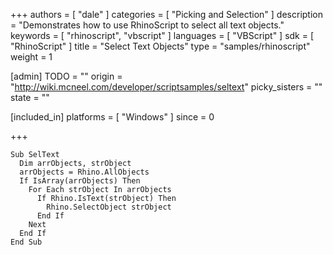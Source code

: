+++
authors = [ "dale" ]
categories = [ "Picking and Selection" ]
description = "Demonstrates how to use RhinoScript to select all text objects."
keywords = [ "rhinoscript", "vbscript" ]
languages = [ "VBScript" ]
sdk = [ "RhinoScript" ]
title = "Select Text Objects"
type = "samples/rhinoscript"
weight = 1

[admin]
TODO = ""
origin = "http://wiki.mcneel.com/developer/scriptsamples/seltext"
picky_sisters = ""
state = ""

[included_in]
platforms = [ "Windows" ]
since = 0

+++

```vbnet
Sub SelText
  Dim arrObjects, strObject
  arrObjects = Rhino.AllObjects
  If IsArray(arrObjects) Then
    For Each strObject In arrObjects
      If Rhino.IsText(strObject) Then
        Rhino.SelectObject strObject
      End If
    Next
  End If
End Sub
```
